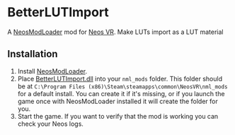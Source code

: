 ﻿# BetterLUTImport

A [NeosModLoader](https://github.com/neos-modding-group/NeosModLoader) mod for [Neos VR](https://neos.com/). Make LUTs import as a LUT material

## Installation
1. Install [NeosModLoader](https://github.com/zkxs/NeosModLoader).
1. Place [BetterLUTImport.dll](https://github.com/badhaloninja/BetterLUTImport/releases/latest/download/BetterLUTImport.dll) into your `nml_mods` folder. This folder should be at `C:\Program Files (x86)\Steam\steamapps\common\NeosVR\nml_mods` for a default install. You can create it if it's missing, or if you launch the game once with NeosModLoader installed it will create the folder for you.
1. Start the game. If you want to verify that the mod is working you can check your Neos logs.